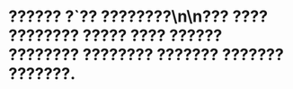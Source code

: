 # ?????? ?`?? ????????\n\n??? ???? ???????? ????? ???? ?????? ???????? ???????? ??????? ??????? ???????.
